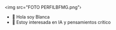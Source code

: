<img src="FOTO PERFILBFMG.png"›

- 👋 Hola soy Blanca
- 👀 Estoy interesada en IA y pensamientos crítico
  

